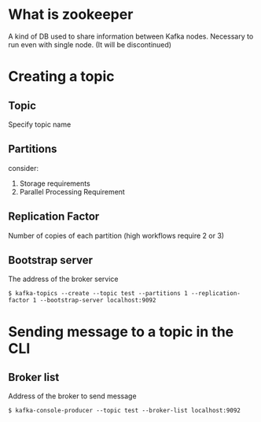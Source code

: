 # What is zookeeper

A kind of DB used to share information between Kafka nodes. Necessary to run
even with single node. (It will be discontinued)

# Creating a topic

## Topic

Specify topic name

## Partitions

consider:

1. Storage requirements
2. Parallel Processing Requirement

## Replication Factor

Number of copies of each partition (high workflows require 2 or 3)

## Bootstrap server

The address of the broker service

```
$ kafka-topics --create --topic test --partitions 1 --replication-factor 1 --bootstrap-server localhost:9092
```

# Sending message to a topic in the CLI

## Broker list

Address of the broker to send message

```
$ kafka-console-producer --topic test --broker-list localhost:9092
```
